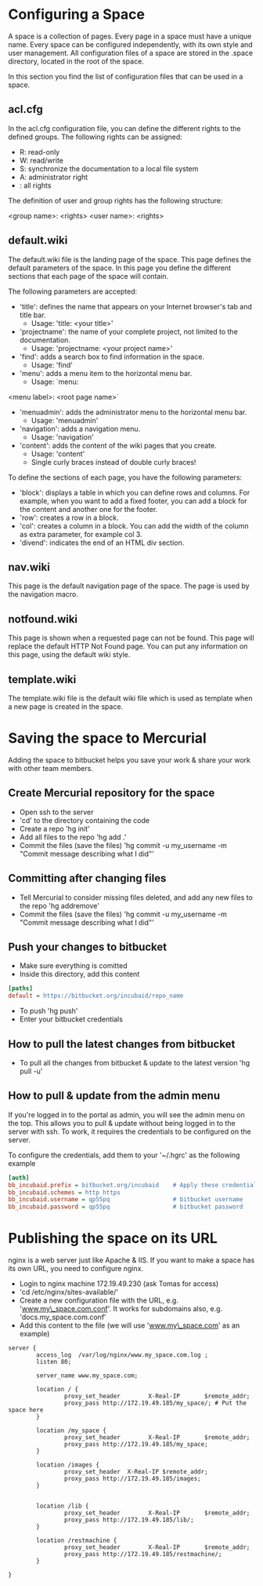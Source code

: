 Configuring a Space
===================

A space is a collection of pages. Every page in a space must have a
unique name. Every space can be configured independently, with its own
style and user management. All configuration files of a space are stored
in the .space directory, located in the root of the space.

In this section you find the list of configuration files that can be
used in a space.

acl.cfg
-------

In the acl.cfg configuration file, you can define the different rights
to the defined groups. The following rights can be assigned:

-   R: read-only
-   W: read/write
-   S: synchronize the documentation to a local file system
-   A: administrator right
-   : all rights

The definition of user and group rights has the following structure:

\<group name\>: \<rights\> \<user name\>: \<rights\>

default.wiki
------------

The default.wiki file is the landing page of the space. This page
defines the default parameters of the space. In this page you define the
different sections that each page of the space will contain.

The following parameters are accepted:

-   'title': defines the name that appears on your Internet browser's
    tab and title bar.
    -   Usage: 'title: \<your title\>'
-   'projectname': the name of your complete project, not limited to the
    documentation.
    -   Usage: 'projectname: \<your project name\>'
-   'find': adds a search box to find information in the space.
    -   Usage: 'find'
-   'menu': adds a menu item to the horizontal menu bar.
    -   Usage: \`menu:

\<menu label\>: \<root page name\>\`

-   'menuadmin': adds the administrator menu to the horizontal menu bar.
    -   Usage: 'menuadmin'
-   'navigation': adds a navigation menu.
    -   Usage: 'navigation'
-   'content': adds the content of the wiki pages that you create.
    -   Usage: 'content'
    -   Single curly braces instead of double curly braces!

To define the sections of each page, you have the following parameters:

-   'block': displays a table in which you can define rows and columns.
    For example, when you want to add a fixed footer, you can add a
    block for the content and another one for the footer.
-   'row': creates a row in a block.
-   'col': creates a column in a block. You can add the width of the
    column as extra parameter, for example col 3.
-   'divend': indicates the end of an HTML div section.

nav.wiki
--------

This page is the default navigation page of the space. The page is used
by the navigation macro.

notfound.wiki
-------------

This page is shown when a requested page can not be found. This page
will replace the default HTTP Not Found page. You can put any
information on this page, using the default wiki style.

template.wiki
-------------

The template.wiki file is the default wiki file which is used as
template when a new page is created in the space.

Saving the space to Mercurial
=============================

Adding the space to bitbucket helps you save your work & share your work
with other team members.

Create Mercurial repository for the space
-----------------------------------------

-   Open ssh to the server
-   'cd' to the directory containing the code
-   Create a repo 'hg init'
-   Add all files to the repo 'hg add .'
-   Commit the files (save the files) 'hg commit -u my\_username -m
    "Commit message describing what I did"'

Committing after changing files
-------------------------------

-   Tell Mercurial to consider missing files deleted, and add any new
    files to the repo 'hg addremove'
-   Commit the files (save the files) 'hg commit -u my\_username -m
    "Commit message describing what I did"'

Push your changes to bitbucket
------------------------------

-   Make sure everything is comitted
-   Inside this directory, add this content

```cfg
[paths]
default = https://bitbucket.org/incubaid/repo_name
```

-   To push 'hg push'
-   Enter your bitbucket credentials

How to pull the latest changes from bitbucket
---------------------------------------------

-   To pull all the changes from bitbucket & update to the latest
    version 'hg pull -u'

How to pull & update from the admin menu
----------------------------------------

If you're logged in to the portal as admin, you will see the admin menu
on the top. This allows you to pull & update without being logged in to
the server with ssh. To work, it requires the credentials to be
configured on the server.

To configure the credentials, add them to your '\~/.hgrc' as the
following example

```cfg
[auth]
bb_incubaid.prefix = bitbucket.org/incubaid    # Apply these credentials when the bitbucket repo URL starts with this prefix
bb_incubaid.schemes = http https
bb_incubaid.username = qp55pq                  # bitbucket username
bb_incubaid.password = qp55pq                  # bitbucket password
```

Publishing the space on its URL
===============================

nginx is a web server just like Apache & IIS. If you want to make a
space has its own URL, you need to configure nginx.

-   Login to nginx machine 172.19.49.230 (ask Tomas for access)
-   'cd /etc/nginx/sites-available/'
-   Create a new configuration file with the URL, e.g.
    'www.my\_space.com.conf'. It works for subdomains also, e.g.
    'docs.my\_space.com.conf'
-   Add this content to the file (we will use 'www.my\_space.com' as an
    example)

```nginx
server {
        access_log  /var/log/nginx/www.my_space.com.log ;
        listen 80;

        server_name www.my_space.com;

        location / {
                proxy_set_header        X-Real-IP       $remote_addr;
                proxy_pass http://172.19.49.185/my_space/; # Put the space here
        }

        location /my_space {
                proxy_set_header        X-Real-IP       $remote_addr;
                proxy_pass http://172.19.49.185/my_space;
        }

        location /images {
                proxy_set_header  X-Real-IP $remote_addr;
                proxy_pass http://172.19.49.185/images;
        }


        location /lib {
                proxy_set_header        X-Real-IP       $remote_addr;
                proxy_pass http://172.19.49.185/lib/;
        }

        location /restmachine {
                proxy_set_header        X-Real-IP       $remote_addr;
                proxy_pass http://172.19.49.185/restmachine/;
        }

}
```
